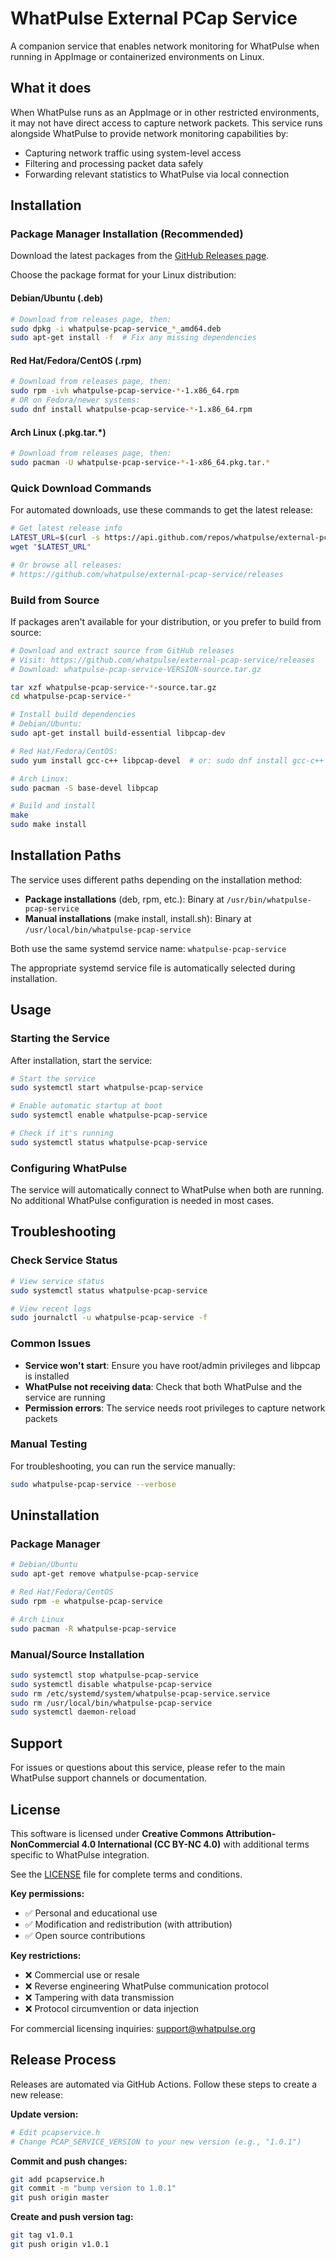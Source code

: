 # WhatPulse External PCap Service

A companion service that enables network monitoring for WhatPulse when running in AppImage or containerized environments on Linux.

## What it does

When WhatPulse runs as an AppImage or in other restricted environments, it may not have direct access to capture network packets. This service runs alongside WhatPulse to provide network monitoring capabilities by:

- Capturing network traffic using system-level access
- Filtering and processing packet data safely
- Forwarding relevant statistics to WhatPulse via local connection

## Installation

### Package Manager Installation (Recommended)

Download the latest packages from the [GitHub Releases page](https://github.com/whatpulse/external-pcap-service/releases/latest).

Choose the package format for your Linux distribution:

#### Debian/Ubuntu (.deb)
```bash
# Download from releases page, then:
sudo dpkg -i whatpulse-pcap-service_*_amd64.deb
sudo apt-get install -f  # Fix any missing dependencies
```

#### Red Hat/Fedora/CentOS (.rpm)
```bash
# Download from releases page, then:
sudo rpm -ivh whatpulse-pcap-service-*-1.x86_64.rpm
# OR on Fedora/newer systems:
sudo dnf install whatpulse-pcap-service-*-1.x86_64.rpm
```

#### Arch Linux (.pkg.tar.*)
```bash
# Download from releases page, then:
sudo pacman -U whatpulse-pcap-service-*-1-x86_64.pkg.tar.*
```

### Quick Download Commands

For automated downloads, use these commands to get the latest release:

```bash
# Get latest release info
LATEST_URL=$(curl -s https://api.github.com/repos/whatpulse/external-pcap-service/releases/latest | grep "browser_download_url" | grep "deb" | cut -d '"' -f 4)
wget "$LATEST_URL"

# Or browse all releases:
# https://github.com/whatpulse/external-pcap-service/releases
```

### Build from Source

If packages aren't available for your distribution, or you prefer to build from source:

```bash
# Download and extract source from GitHub releases
# Visit: https://github.com/whatpulse/external-pcap-service/releases
# Download: whatpulse-pcap-service-VERSION-source.tar.gz

tar xzf whatpulse-pcap-service-*-source.tar.gz
cd whatpulse-pcap-service-*

# Install build dependencies
# Debian/Ubuntu:
sudo apt-get install build-essential libpcap-dev

# Red Hat/Fedora/CentOS:
sudo yum install gcc-c++ libpcap-devel  # or: sudo dnf install gcc-c++ libpcap-devel

# Arch Linux:
sudo pacman -S base-devel libpcap

# Build and install
make
sudo make install
```

## Installation Paths

The service uses different paths depending on the installation method:

- **Package installations** (deb, rpm, etc.): Binary at `/usr/bin/whatpulse-pcap-service`
- **Manual installations** (make install, install.sh): Binary at `/usr/local/bin/whatpulse-pcap-service`

Both use the same systemd service name: `whatpulse-pcap-service`

The appropriate systemd service file is automatically selected during installation.

## Usage

### Starting the Service

After installation, start the service:

```bash
# Start the service
sudo systemctl start whatpulse-pcap-service

# Enable automatic startup at boot
sudo systemctl enable whatpulse-pcap-service

# Check if it's running
sudo systemctl status whatpulse-pcap-service
```

### Configuring WhatPulse

The service will automatically connect to WhatPulse when both are running. No additional WhatPulse configuration is needed in most cases.

## Troubleshooting

### Check Service Status
```bash
# View service status
sudo systemctl status whatpulse-pcap-service

# View recent logs
sudo journalctl -u whatpulse-pcap-service -f
```

### Common Issues

- **Service won't start**: Ensure you have root/admin privileges and libpcap is installed
- **WhatPulse not receiving data**: Check that both WhatPulse and the service are running
- **Permission errors**: The service needs root privileges to capture network packets

### Manual Testing

For troubleshooting, you can run the service manually:

```bash
sudo whatpulse-pcap-service --verbose
```

## Uninstallation

### Package Manager
```bash
# Debian/Ubuntu
sudo apt-get remove whatpulse-pcap-service

# Red Hat/Fedora/CentOS
sudo rpm -e whatpulse-pcap-service

# Arch Linux
sudo pacman -R whatpulse-pcap-service
```

### Manual/Source Installation
```bash
sudo systemctl stop whatpulse-pcap-service
sudo systemctl disable whatpulse-pcap-service
sudo rm /etc/systemd/system/whatpulse-pcap-service.service
sudo rm /usr/local/bin/whatpulse-pcap-service
sudo systemctl daemon-reload
```

## Support

For issues or questions about this service, please refer to the main WhatPulse support channels or documentation.

## License

This software is licensed under **Creative Commons Attribution-NonCommercial 4.0 International (CC BY-NC 4.0)** with additional terms specific to WhatPulse integration.

See the [LICENSE](LICENSE) file for complete terms and conditions.

**Key permissions:**
- ✅ Personal and educational use
- ✅ Modification and redistribution (with attribution)
- ✅ Open source contributions

**Key restrictions:**
- ❌ Commercial use or resale
- ❌ Reverse engineering WhatPulse communication protocol
- ❌ Tampering with data transmission
- ❌ Protocol circumvention or data injection

For commercial licensing inquiries: support@whatpulse.org


## Release Process

Releases are automated via GitHub Actions. Follow these steps to create a new release:

**Update version:**
```bash
# Edit pcapservice.h
# Change PCAP_SERVICE_VERSION to your new version (e.g., "1.0.1")
```

**Commit and push changes:**
```bash
git add pcapservice.h
git commit -m "bump version to 1.0.1"
git push origin master
```

**Create and push version tag:**
```bash
git tag v1.0.1
git push origin v1.0.1
```